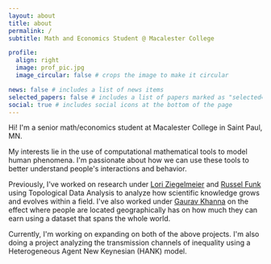 ```yaml
---
layout: about
title: about
permalink: /
subtitle: Math and Economics Student @ Macalester College

profile:
  align: right
  image: prof_pic.jpg
  image_circular: false # crops the image to make it circular

news: false # includes a list of news items
selected_papers: false # includes a list of papers marked as "selected={true}"
social: true # includes social icons at the bottom of the page
---
```


Hi! I'm a senior math/economics student at Macalester College in Saint Paul, MN.

My interests lie in the use of computational mathematical tools to model human phenomena. I'm passionate about how we can use these tools to better understand people's interactions and behavior.

Previously, I've worked on research under [Lori Ziegelmeier](https://www.loriziegelmeier.com) and [Russel Funk](https://www.russellfunk.org) using Topological Data Analysis to analyze how scientific knowledge grows and evolves within a field. I've also worked under [Gaurav Khanna](https://www.econgaurav.com) on the effect where people are located geographically has on how much they can earn using a dataset that spans the whole world.

Currently, I'm working on expanding on both of the above projects. I'm also doing a project analyzing the transmission channels of inequality using a Heterogeneous Agent New Keynesian (HANK) model.
